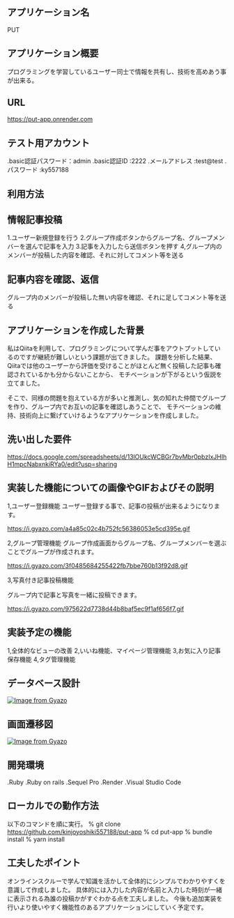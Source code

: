 アプリケーション名 
---

PUT


アプリケーション概要
----------------

プログラミングを学習しているユーザー同士で情報を共有し、技術を高めあう事が出来る。

URL
----------------

https://put-app.onrender.com


テスト用アカウント
----------------

.basic認証パスワード：admin
.basic認証ID      :2222
.メールアドレス     :test@test
.パスワード        :ky557188

利用方法
----

情報記事投稿
----------------

1.ユーザー新規登録を行う
2.グループ作成ボタンからグループ名、グループメンバーを選んで記事を入力
3.記事を入力したら送信ボタンを押す
4,グループ内のメンバーが投稿した内容を確認、それに対してコメント等を送る

記事内容を確認、返信
-----------------

グループ内のメンバーが投稿した無い内容を確認、それに足してコメント等を送る

アプリケーションを作成した背景
-----------------

私はQiitaを利用して、プログラミングについて学んだ事をアウトプットしているのですが継続が難しいという課題が出てきました。 
課題を分析した結果、Qiitaでは他のユーザーから評価を受けることがほとんど無く投稿した記事も確認されているかも分からないことから、
モチベーションが下がるという仮説を立てました。 

そこで、同様の問題を抱えている方が多いと推測し、気の知れた仲間でグループを作り、グループ内でお互いの記事を確認しあうことで、
モチベーションの維持、技術向上に繋げていけるようなアプリケーションを作成しました。

洗い出した要件
---------------- 

https://docs.google.com/spreadsheets/d/13lOUkcWCBGr7bvMbr0pbzIxJHIhH1mpcNabxnkiRYa0/edit?usp=sharing


実装した機能についての画像やGIFおよびその説明
----------------

1,ユーザー登録機能
ユーザー登録する事で、記事の投稿が出来るようになります。


https://i.gyazo.com/a4a85c02c4b752fc56386053e5cd395e.gif

2,グループ管理機能
グループ作成画面からグループ名、グループメンバーを選ぶことでグループが作成されます。

https://i.gyazo.com/3f0485684255422fb7bbe760b13f92d8.gif


3,写真付き記事投稿機能

グループ内で記事と写真を一緒に投稿できます。

https://i.gyazo.com/975622d7738d44b8baf5ec9f1af656f7.gif

実装予定の機能
----------------

1,全体的なビューの改善
2,いいね機能、マイページ管理機能
3,お気に入り記事保存機能
4,タグ管理機能

データベース設計
---------------

[![Image from Gyazo](https://i.gyazo.com/8ae8074696c99ce59f33107a93609bee.png)](https://gyazo.com/8ae8074696c99ce59f33107a93609bee)

画面遷移図
---------------

[![Image from Gyazo](https://i.gyazo.com/b2c58e19ddb61a91b42876afd544d6ec.png)](https://gyazo.com/b2c58e19ddb61a91b42876afd544d6ec)


開発環境
---------------

.Ruby
.Ruby on rails
.Sequel Pro
.Render
.Visual Studio Code


ローカルでの動作方法
---------------

以下のコマンドを順に実行。
% git clone https://github.com/kinjoyoshiki557188/put-app
% cd put-app
% bundle install
% yarn install

工夫したポイント
----------------

オンラインスクルーで学んで知識を活かして全体的にシンプルでわかりやすくを意識して作成しました。
具体的には入力した内容が名前と入力した時刻が一緒に表示される為誰の投稿かがすぐわかる点を工夫しました。
今後も追加実装を行いより使いやすく機能性のあるアプリケーションにしていく予定です。